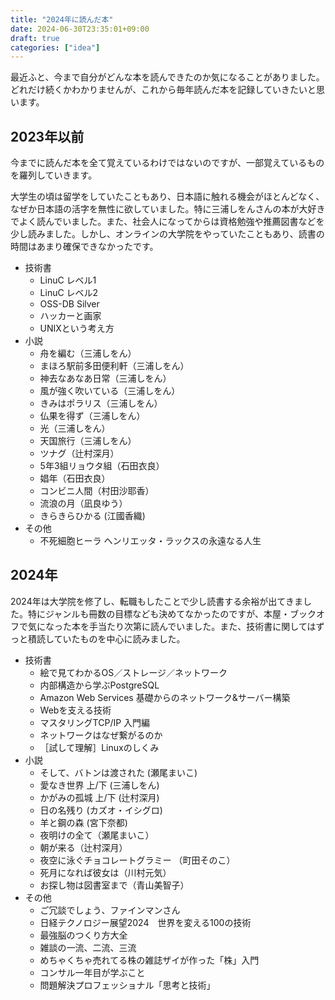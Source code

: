 ```yaml
---
title: "2024年に読んだ本"
date: 2024-06-30T23:35:01+09:00
draft: true
categories: ["idea"]
---
```


最近ふと、今まで自分がどんな本を読んできたのか気になることがありました。どれだけ続くかわかりませんが、これから毎年読んだ本を記録していきたいと思います。

## 2023年以前

今までに読んだ本を全て覚えているわけではないのですが、一部覚えているものを羅列していきます。

大学生の頃は留学をしていたこともあり、日本語に触れる機会がほとんどなく、なぜか日本語の活字を無性に欲していました。特に三浦しをんさんの本が大好きでよく読んでいました。また、社会人になってからは資格勉強や推薦図書などを少し読みました。しかし、オンラインの大学院をやっていたこともあり、読書の時間はあまり確保できなかったです。

- 技術書
    - LinuC レベル1
    - LinuC レベル2
    - OSS-DB Silver
    - ハッカーと画家
    - UNIXという考え方
- 小説
    - 舟を編む（三浦しをん）
    - まほろ駅前多田便利軒（三浦しをん）
    - 神去なあなあ日常（三浦しをん）
    - 風が強く吹いている（三浦しをん）
    - きみはポラリス（三浦しをん）
    - 仏果を得ず（三浦しをん）
    - 光（三浦しをん）
    - 天国旅行（三浦しをん）
    - ツナグ（辻村深月）
    - 5年3組リョウタ組（石田衣良）
    - 娼年（石田衣良）
    - コンビニ人間（村田沙耶香）
    - 流浪の月（凪良ゆう）
    - きらきらひかる (江國香織)
- その他
    - 不死細胞ヒーラ ヘンリエッタ・ラックスの永遠なる人生

## 2024年

2024年は大学院を修了し、転職もしたことで少し読書する余裕が出てきました。特にジャンルも冊数の目標なども決めてなかったのですが、本屋・ブックオフで気になった本を手当たり次第に読んでいました。また、技術書に関してはずっと積読していたものを中心に読みました。

- 技術書
    - 絵で見てわかるOS／ストレージ／ネットワーク
    - 内部構造から学ぶPostgreSQL
    - Amazon Web Services 基礎からのネットワーク&サーバー構築
    - Webを支える技術
    - マスタリングTCP/IP 入門編
    - ネットワークはなぜ繋がるのか
    - ［試して理解］Linuxのしくみ
- 小説
    - そして、バトンは渡された (瀬尾まいこ)
    - 愛なき世界 上/下 (三浦しをん)
    - かがみの孤城 上/下 (辻村深月)
    - 日の名残り (カズオ・イシグロ)
    - 羊と鋼の森 (宮下奈都)
    - 夜明けの全て（瀬尾まいこ）
    - 朝が来る（辻村深月）
    - 夜空に泳ぐチョコレートグラミー （町田そのこ）
    - 死月になれば彼女は（川村元気）
    - お探し物は図書室まで（青山美智子）
- その他
    - ご冗談でしょう、ファインマンさん
    - 日経テクノロジー展望2024　世界を変える100の技術
    - 最強脳のつくり方大全
    - 雑談の一流、二流、三流
    - めちゃくちゃ売れてる株の雑誌ザイが作った「株」入門
    - コンサル一年目が学ぶこと
    - 問題解決プロフェッショナル「思考と技術」
